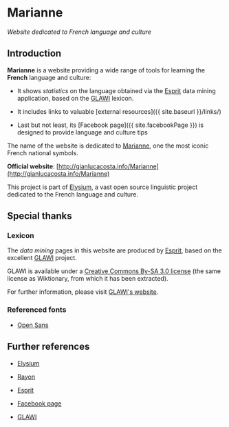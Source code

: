 # Marianne

*Website dedicated to French language and culture*


## Introduction

**Marianne** is a website providing a wide range of tools for learning the **French** language and culture:

* It shows *statistics* on the language obtained via the [Esprit](https://github.com/giancosta86/Esprit) data mining application, based on the [GLAWI](http://redac.univ-tlse2.fr/lexicons/glawi_en.html) lexicon.

* It includes links to valuable [external resources]({{ site.baseurl }}/links/)

* Last but not least, its [Facebook page]({{ site.facebookPage }}) is designed to provide language and culture tips

The name of the website is dedicated to [Marianne](https://en.wikipedia.org/wiki/Marianne), one the most iconic French national symbols.


**Official website**: [http://gianlucacosta.info/Marianne](http://gianlucacosta.info/Marianne)


This project is part of [Elysium](https://www.facebook.com/Elysium-Exploring-French-1864049787240701/), a vast open source linguistic project dedicated to the French language and culture.



## Special thanks


### Lexicon

The *data mining* pages in this website are produced by [Esprit](https://github.com/giancosta86/Esprit), based on the excellent [GLAWI](http://redac.univ-tlse2.fr/lexicons/glawi_en.html) project.

GLAWI is available under a [Creative Commons By-SA 3.0 license](http://creativecommons.org/licenses/by-sa/3.0/) (the same license as Wiktionary, from which it has been extracted).

For further information, please visit [GLAWI's website](http://redac.univ-tlse2.fr/lexicons/glawi_en.html).


### Referenced fonts

* [Open Sans](https://fonts.google.com/specimen/Open+Sans)



## Further references

* [Elysium](https://github.com/giancosta86/Elysium)

* [Rayon](https://github.com/giancosta86/Rayon)

* [Esprit](https://github.com/giancosta86/Esprit)

* [Facebook page](https://www.facebook.com/Marianne-1657508987673092/)

* [GLAWI](http://redac.univ-tlse2.fr/lexicons/glawi_en.html)